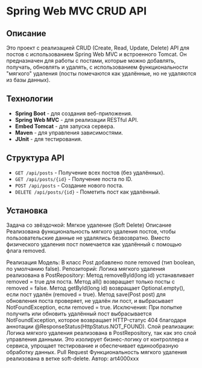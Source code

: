 # Spring Web MVC CRUD API

## Описание
Это проект с реализацией CRUD (Create, Read, Update, Delete) API для постов с использованием Spring Web MVC и встроенного Tomcat. Он предназначен для работы с постами, которые можно добавлять, получать, обновлять и удалять, с использованием функциональности "мягкого" удаления (посты помечаются как удалённые, но не удаляются из базы данных).

## Технологии
- **Spring Boot** - для создания веб-приложения.
- **Spring Web MVC** - для реализации RESTful API.
- **Embed Tomcat** - для запуска сервера.
- **Maven** - для управления зависимостями.
- **JUnit** - для тестирования.

## Структура API

- `GET /api/posts` - Получение всех постов (без удалённых).
- `GET /api/posts/{id}` - Получение поста по ID.
- `POST /api/posts` - Создание нового поста.
- `DELETE /api/posts/{id}` - Пометить пост как удалённый.

## Установка

Задача со звёздочкой: Мягкое удаление (Soft Delete)
Описание
Реализована функциональность мягкого удаления постов, чтобы пользовательские данные не удалялись безвозвратно. Вместо физического удаления пост помечается как удалённый с помощью флага removed.

Реализация
Модель:
В класс Post добавлено поле removed (тип boolean, по умолчанию false).
Репозиторий:
Логика мягкого удаления реализована в PostRepository:
Метод removeById(long id) устанавливает removed = true для поста.
Метод all() возвращает только посты с removed = false.
Метод getById(long id) возвращает Optional.empty(), если пост удалён (removed = true).
Метод save(Post post) для обновления поста проверяет, не удалён ли пост, и выбрасывает NotFoundException, если removed = true.
Исключения:
При попытке получить или обновить удалённый пост выбрасывается NotFoundException, которое возвращает HTTP-статус 404 благодаря аннотации @ResponseStatus(HttpStatus.NOT_FOUND).
Слой реализации:
Логика мягкого удаления реализована в PostRepository, так как это слой управления данными. Это изолирует бизнес-логику от контроллера и сервиса, упрощает тестирование и обеспечивает единообразную обработку данных.
Pull Request
Функциональность мягкого удаления реализована в ветке soft-delete.
Автор: art4000xxx
